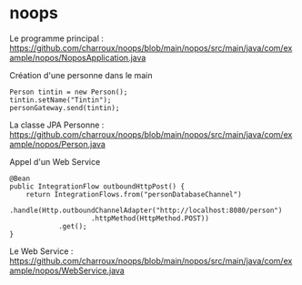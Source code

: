 # noops

Le programme principal : https://github.com/charroux/noops/blob/main/nopos/src/main/java/com/example/nopos/NoposApplication.java

Création d'une personne dans le main
```
Person tintin = new Person();
tintin.setName("Tintin");
personGateway.send(tintin);
```

La classe JPA Personne : https://github.com/charroux/noops/blob/main/nopos/src/main/java/com/example/nopos/Person.java

<!---
Envoi de la personne vers la base de données
```
@Bean
public IntegrationFlow gateway() {
return IntegrationFlows.from(PersonGateway.class)
.channel("outboundDatabaseAdapterFlow.input")
//	.log()
.get();
}
```
Insert dans la base de données. C'est H2 qui est utilisée en configuration In Memory.
```
@Bean
public IntegrationFlow outboundDatabaseAdapterFlow() {
	return f -> f
			.handle(Jpa.outboundAdapter(entityManagerFactory)
							.entityClass(Person.class)
							.persistMode(PersistMode.PERSIST),
					e -> e.transactional(true));
		//	.log();
}
```
Lecture de la base. 
```
@Bean
public IntegrationFlow inboundDatabaseAdapterFlow() {
	return IntegrationFlows
			.from(Jpa.inboundAdapter(this.entityManagerFactory)
							.entityClass(Person.class)
							.maxResults(1)
							.expectSingleResult(true),
					e -> e.poller(p -> p.fixedDelay(5000)))
			.log()
			.channel("personDatabaseChannel")
			.get();
}
```
--->
Appel d'un Web Service
```
@Bean
public IntegrationFlow outboundHttpPost() {
	return IntegrationFlows.from("personDatabaseChannel")
			.handle(Http.outboundChannelAdapter("http://localhost:8080/person")
					.httpMethod(HttpMethod.POST))
			.get();
}
```
Le Web Service : https://github.com/charroux/noops/blob/main/nopos/src/main/java/com/example/nopos/WebService.java



